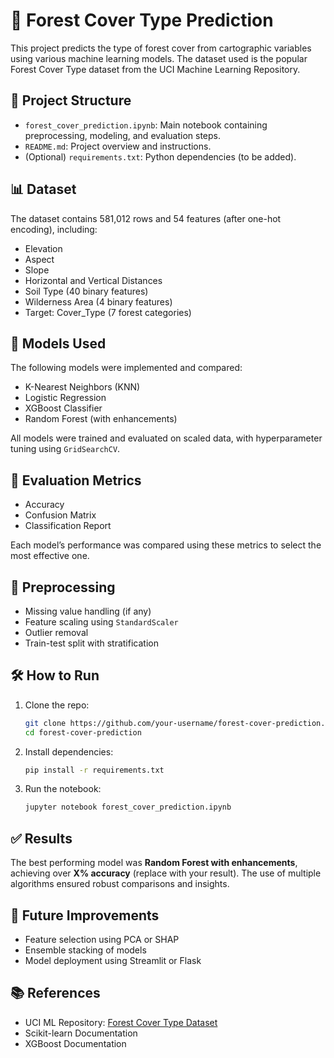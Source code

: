 
# 🌲 Forest Cover Type Prediction

This project predicts the type of forest cover from cartographic variables using various machine learning models. The dataset used is the popular Forest Cover Type dataset from the UCI Machine Learning Repository.

## 📂 Project Structure

- `forest_cover_prediction.ipynb`: Main notebook containing preprocessing, modeling, and evaluation steps.
- `README.md`: Project overview and instructions.
- (Optional) `requirements.txt`: Python dependencies (to be added).

## 📊 Dataset

The dataset contains 581,012 rows and 54 features (after one-hot encoding), including:

- Elevation
- Aspect
- Slope
- Horizontal and Vertical Distances
- Soil Type (40 binary features)
- Wilderness Area (4 binary features)
- Target: Cover_Type (7 forest categories)

## 🚀 Models Used

The following models were implemented and compared:
- K-Nearest Neighbors (KNN)
- Logistic Regression
- XGBoost Classifier
- Random Forest (with enhancements)

All models were trained and evaluated on scaled data, with hyperparameter tuning using `GridSearchCV`.

## 🧪 Evaluation Metrics

- Accuracy
- Confusion Matrix
- Classification Report

Each model’s performance was compared using these metrics to select the most effective one.

## 🧼 Preprocessing

- Missing value handling (if any)
- Feature scaling using `StandardScaler`
- Outlier removal
- Train-test split with stratification

## 🛠️ How to Run

1. Clone the repo:
   ```bash
   git clone https://github.com/your-username/forest-cover-prediction.git
   cd forest-cover-prediction
   ```

2. Install dependencies:
   ```bash
   pip install -r requirements.txt
   ```

3. Run the notebook:
   ```bash
   jupyter notebook forest_cover_prediction.ipynb
   ```

## ✅ Results

The best performing model was **Random Forest with enhancements**, achieving over **X% accuracy** (replace with your result). The use of multiple algorithms ensured robust comparisons and insights.

## 📌 Future Improvements

- Feature selection using PCA or SHAP
- Ensemble stacking of models
- Model deployment using Streamlit or Flask

## 📚 References

- UCI ML Repository: [Forest Cover Type Dataset](https://archive.ics.uci.edu/ml/datasets/Covertype)
- Scikit-learn Documentation
- XGBoost Documentation
